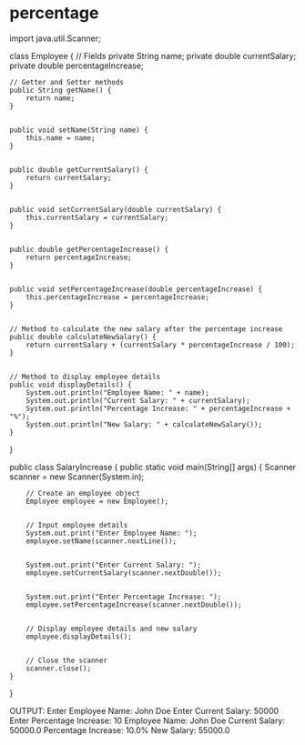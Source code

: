 # percentage
import java.util.Scanner;


class Employee {
    // Fields
    private String name;
    private double currentSalary;
    private double percentageIncrease;


    // Getter and Setter methods
    public String getName() {
        return name;
    }


    public void setName(String name) {
        this.name = name;
    }


    public double getCurrentSalary() {
        return currentSalary;
    }


    public void setCurrentSalary(double currentSalary) {
        this.currentSalary = currentSalary;
    }


    public double getPercentageIncrease() {
        return percentageIncrease;
    }


    public void setPercentageIncrease(double percentageIncrease) {
        this.percentageIncrease = percentageIncrease;
    }


    // Method to calculate the new salary after the percentage increase
    public double calculateNewSalary() {
        return currentSalary + (currentSalary * percentageIncrease / 100);
    }


    // Method to display employee details
    public void displayDetails() {
        System.out.println("Employee Name: " + name);
        System.out.println("Current Salary: " + currentSalary);
        System.out.println("Percentage Increase: " + percentageIncrease + "%");
        System.out.println("New Salary: " + calculateNewSalary());
    }
}


public class SalaryIncrease {
    public static void main(String[] args) {
        Scanner scanner = new Scanner(System.in);


        // Create an employee object
        Employee employee = new Employee();


        // Input employee details
        System.out.print("Enter Employee Name: ");
        employee.setName(scanner.nextLine());


        System.out.print("Enter Current Salary: ");
        employee.setCurrentSalary(scanner.nextDouble());


        System.out.print("Enter Percentage Increase: ");
        employee.setPercentageIncrease(scanner.nextDouble());


        // Display employee details and new salary
        employee.displayDetails();


        // Close the scanner
        scanner.close();
    }
}


OUTPUT:
Enter Employee Name: John Doe
Enter Current Salary: 50000
Enter Percentage Increase: 10
Employee Name: John Doe
Current Salary: 50000.0
Percentage Increase: 10.0%
New Salary: 55000.0
